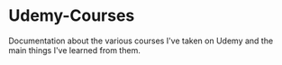 # Udemy-Courses
Documentation about the various courses I've taken on Udemy and the main things I've learned from them.

